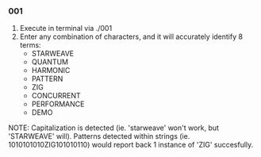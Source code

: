 ### 001
1. Execute in terminal via ./001
2. Enter any combination of characters, and it will accurately identify 8 terms:
    - STARWEAVE
    - QUANTUM
    - HARMONIC
    - PATTERN
    - ZIG
    - CONCURRENT
    - PERFORMANCE
    - DEMO
    
NOTE: Capitalization is detected (ie. 'starweave' won't work, but 'STARWEAVE' will). Patterns detected within strings (ie. 1010101010ZIG101010110) would report back 1 instance of 'ZIG' succesfully.
